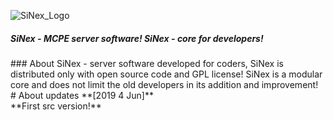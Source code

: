 ![SiNex_Logo](http://i.imgur.com/VEPVQGH.jpg)
<h5>SiNex - MCPE server software! SiNex - core for developers!</h5>
### About
SiNex - server software developed for coders, SiNex is distributed only with open source code and GPL license! SiNex is a modular core and does not limit the old developers in its addition and improvement!
# About updates
**[2019 4 Jun]**<br>
**First src version!**
